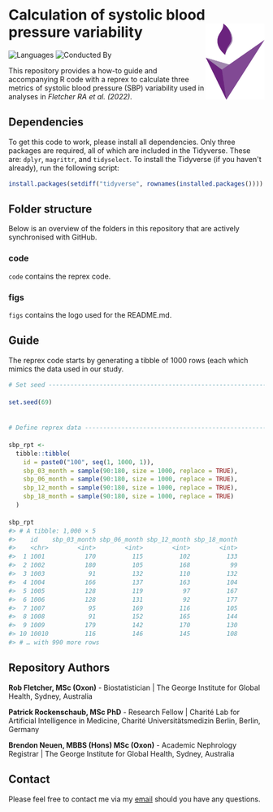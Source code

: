 # Calculation of systolic blood pressure variability <a href='https://www.georgeinstitute.org'><img src='figs/tgi.png' align="right" height="150" /></a>

<!-- badges: start -->
![Languages](https://img.shields.io/badge/Languages-R-6498d3)
![Conducted By](https://img.shields.io/badge/Conducted%20By-The%20George%20Institute%20for%20Global%20Health-72297c)
<!-- badges: end -->

This repository provides a how-to guide and accompanying R code with a reprex to calculate three metrics of systolic blood pressure (SBP) variability used in analyses in *Fletcher RA et al. (2022)*.


## Dependencies

To get this code to work, please install all dependencies. Only three packages are required, all of which are included in the Tidyverse. These are: `dplyr`, `magrittr`, and `tidyselect`. To install the Tidyverse (if you haven't already), run the following script:

``` r
install.packages(setdiff("tidyverse", rownames(installed.packages())))
```

## Folder structure

Below is an overview of the folders in this repository that are actively synchronised with GitHub.

### code

`code` contains the reprex code.

### figs

`figs` contains the logo used for the README.md.


## Guide

The reprex code starts by generating a tibble of 1000 rows (each which mimics the data used in our study.

``` r
# Set seed ----------------------------------------------------------------

set.seed(69)


# Define reprex data ------------------------------------------------------

sbp_rpt <- 
  tibble::tibble( 
    id = paste0("100", seq(1, 1000, 1)),
    sbp_03_month = sample(90:180, size = 1000, replace = TRUE),
    sbp_06_month = sample(90:180, size = 1000, replace = TRUE),
    sbp_12_month = sample(90:180, size = 1000, replace = TRUE),
    sbp_18_month = sample(90:180, size = 1000, replace = TRUE)
  )

sbp_rpt
#> # A tibble: 1,000 × 5
#>    id    sbp_03_month sbp_06_month sbp_12_month sbp_18_month
#>    <chr>        <int>        <int>        <int>        <int>
#>  1 1001           170          115          102          133
#>  2 1002           180          105          168           99
#>  3 1003            91          132          110          132
#>  4 1004           166          137          163          104
#>  5 1005           128          119           97          167
#>  6 1006           128          131           92          177
#>  7 1007            95          169          116          105
#>  8 1008            91          152          165          144
#>  9 1009           179          142          170          130
#> 10 10010          116          146          145          108
#> # … with 990 more rows
```


## Repository Authors

**Rob Fletcher, MSc (Oxon)** - Biostatistician | The George Institute for Global Health, Sydney, Australia

**Patrick Rockenschaub, MSc PhD** - Research Fellow | Charité Lab for Artificial Intelligence in Medicine, Charité Universitätsmedizin Berlin, Berlin, Germany

**Brendon Neuen, MBBS (Hons) MSc (Oxon)** - Academic Nephrology Registrar | The George Institute for Global Health, Sydney, Australia


## Contact

Please feel free to contact me via my [email](mailto:rfletcher@georgeinstitute.org.au?subject=Inquiry) should you have any questions.
